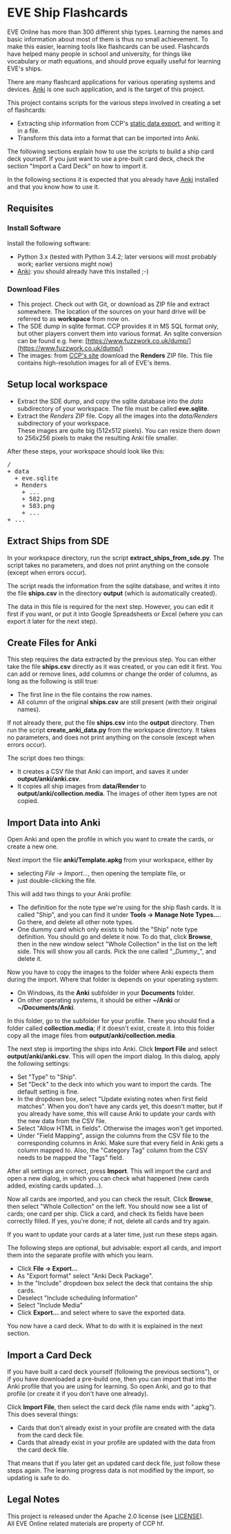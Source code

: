 # EVE Ship Flashcards

EVE Online has more than 300 different ship types. Learning the names and basic information about most of them is thus no small achievement. To make this easier, learning tools like flashcards can be used. Flashcards have helped many people in school and university, for things like vocabulary or math equations, and should prove equally useful for learning EVE's ships.

There are many flashcard applications for various operating systems and devices. [Anki][anki] is one such application, and is the target of this project.

This project contains scripts for the various steps involved in creating a set of flashcards:
* Extracting ship information from CCP's [static data export][ccp-sde], and writing it in a file.
* Transform this data into a format that can be imported into Anki.

The following sections explain how to use the scripts to build a ship card deck yourself. If you just want to use a pre-built card deck, check the section "Import a Card Deck" on how to import it.

In the following sections it is expected that you already have [Anki][anki] installed and that you know how to use it.


## Requisites

### Install Software

Install the following software:

* Python 3.x (tested with Python 3.4.2; later versions will most probably work; earlier versions might now)
* [Anki][anki]: you should already have this installed ;-)

### Download Files

* This project. Check out with Git, or download as ZIP file and extract somewhere. The location of the sources on your hard drive will be referred to as **workspace** from now on.
* The SDE dump in sqlite format. CCP provides it in MS SQL format only, but other players convert them into various format. An sqlite conversion can be found e.g. here: [https://www.fuzzwork.co.uk/dump/](https://www.fuzzwork.co.uk/dump/)
* The images: from [CCP's site][ccp-sde] download the **Renders** ZIP file. This file contains high-resolution images for all of EVE's items.


## Setup local workspace

* Extract the SDE dump, and copy the sqlite database into the *data* subdirectory of your workspace. The file must be called **eve.sqlite**.
* Extract the *Renders* ZIP file. Copy all the images into the *data/Renders* subdirectory of your workspace.  
These images are quite big (512x512 pixels). You can resize them down to 256x256 pixels to make the resulting Anki file smaller.

After these steps, your workspace should look like this:
<pre>
/
+ data
  + eve.sqlite
  + Renders
    + ...
    + 582.png
    + 583.png
    + ...
+ ...
</pre>


## Extract Ships from SDE

In your workspace directory, run the script **extract_ships_from_sde.py**. The script takes no parameters, and does not print anything on the console (except when errors occur).

The script reads the information from the sqlite database, and writes it into the file **ships.csv** in the directory **output** (which is automatically created).

The data in this file is required for the next step. However, you can edit it first if you want, or put it into Google Spreadsheets or Excel (where you can export it later for the next step).


## Create Files for Anki

This step requires the data extracted by the previous step. You can either take the file **ships.csv** directly as it was created, or you can edit it first. You can add or remove lines, add columns or change the order of columns, as long as the following is still true:

* The first line in the file contains the row names.
* All column of the original **ships.csv** are still present (with their original names).

If not already there, put the file **ships.csv** into the **output** directory. Then run the script **create_anki_data.py** from the workspace directory. It takes no parameters, and does not print anything on the console (except when errors occur).

The script does two things:

* It creates a CSV file that Anki can import, and saves it under **output/anki/anki.csv**.
* It copies all ship images from **data/Render** to **output/anki/collection.media**. The images of other item types are not copied.


## Import Data into Anki

Open Anki and open the profile in which you want to create the cards, or create a new one.

Next import the file **anki/Template.apkg** from your workspace, either by

* selecting *File -> Import...*, then opening the template file, or
* just double-clicking the file.

This will add two things to your Anki profile:

* The definition for the note type we're using for the ship flash cards. It is called "Ship", and you can find it under **Tools -> Manage Note Types...**. Go there, and delete all other note types.
* One dummy card which only exists to hold the "Ship" note type definition. You should go and delete it now. To do that, click **Browse**, then in the new window select "Whole Collection" in the list on the left side. This will show you all cards. Pick the one called "\__Dummy__", and delete it.

Now you have to copy the images to the folder where Anki expects them during the import. Where that folder is depends on your operating system:

* On Windows, its the **Anki** subfolder in your **Documents** folder.
* On other operating systems, it should be either **~/Anki** or **~/Documents/Anki**.

In this folder, go to the subfolder for your profile. There you should find a folder called **collection.media**; if it doesn't exist, create it. Into this folder copy all the image files from **output/anki/collection.media**.

The next step is importing the ships into Anki. Click **Import File** and select **output/anki/anki.csv**. This will open the import dialog. In this dialog, apply the following settings:

* Set "Type" to "Ship".
* Set "Deck" to the deck into which you want to import the cards. The default setting is fine.
* In the dropdown box, select "Update existing notes when first field matches". When you don't have any cards yet, this doesn't matter, but if you already have some, this will cause Anki to update your cards with the new data from the CSV file.
* Select "Allow HTML in fields". Otherwise the images won't get imported.
* Under "Field Mapping", assign the columns from the CSV file to the corresponding columns in Anki. Make sure that every field in Anki gets a column mapped to. Also, the "Category Tag" column from the CSV needs to be mapped the "Tags" field.

After all settings are correct, press **Import**. This will import the card and open a new dialog, in which you can check what happened (new cards added, existing cards updated...).

Now all cards are imported, and you can check the result. Click **Browse**, then select "Whole Collection" on the left. You should now see a list of cards; one card per ship. Click a card, and check its fields have been correctly filled. If yes, you're done; if not, delete all cards and try again.

If you want to update your cards at a later time, just run these steps again.

The following steps are optional, but advisable: export all cards, and import them into the separate profile with which you learn.

* Click **File -> Export...**
* As "Export format" select "Anki Deck Package".
* In the "Include" dropdown box select the deck that contains the ship cards.
* Deselect "Include scheduling Information"
* Select "Include Media"
* Click **Export...** and select where to save the exported data.

You now have a card deck. What to do with it is explained in the next section.

## Import a Card Deck

If you have built a card deck yourself (following the previous sections"), or if you have downloaded a pre-build one, then you can import that into the Anki profile that you are using for learning. So open Anki, and go to that profile (or create it if you don't have one already).

Click **Import File**, then select the card deck (file name ends with ".apkg"). This does several things:

* Cards that don't already exist in your profile are created with the data from the card deck file.
* Cards that already exist in your profile are updated with the data from the card deck file.

That means that if you later get an updated card deck file, just follow these steps again. The learning progress data is not modified by the import, so updating is safe to do.


## Legal Notes

This project is released under the Apache 2.0 license (see [LICENSE](LICENSE)).  
All EVE Online related materials are property of CCP hf.

[anki]: http://ankisrs.net/
[ccp-sde]: https://developers.eveonline.com/resource/static-data-export "CCP's Static Data Export"
[ccp-iec]: https://developers.eveonline.com/resource/image-export-collection "CCP's Image Export Collection"
